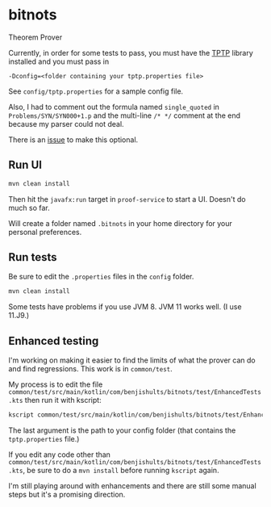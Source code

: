 # bitnots
Theorem Prover

Currently, in order for some tests to pass, you must have the [TPTP](http://www.cs.miami.edu/~tptp/) library installed
and you must pass in 

    -Dconfig=<folder containing your tptp.properties file>

See `config/tptp.properties` for a sample config file.

Also, I had to comment out the formula named `single_quoted` in `Problems/SYN/SYN000+1.p` and the multi-line `/* */`
comment at the end because my parser could not deal.

There is an [issue](https://github.com/benjishults/bitnots/issues/7) to make this optional.

## Run UI

```bash
mvn clean install
```

Then hit the `javafx:run` target in `proof-service` to start a UI.  Doesn't do much so far.

Will create a folder named `.bitnots` in your home directory for your personal preferences.

## Run tests

Be sure to edit the `.properties` files in the `config` folder.

```bash
mvn clean install
```

Some tests have problems if you use JVM 8.  JVM 11 works well.  (I use 11.J9.)

## Enhanced testing

I'm working on making it easier to find the limits of what the prover can do and find regressions.  This 
work is in `common/test`.

My process is to edit the file `common/test/src/main/kotlin/com/benjishults/bitnots/test/EnhancedTests.kts`
then run it with kscript:

```bash
kscript common/test/src/main/kotlin/com/benjishults/bitnots/test/EnhancedTests.kts /home/benji/repos/benjishults/bitnots/config
```

The last argument is the path to your config folder (that contains the `tptp.properties` file.) 

If you edit any code other than `common/test/src/main/kotlin/com/benjishults/bitnots/test/EnhancedTests.kts`,
be sure to do a `mvn install` before running `kscript` again.

I'm still playing around with enhancements and there are still some manual steps but it's a promising direction.
